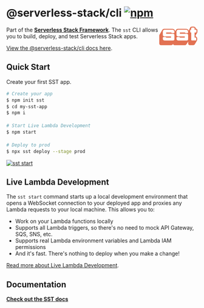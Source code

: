 # @serverless-stack/cli [![npm](https://img.shields.io/npm/v/@serverless-stack/cli.svg?style=flat-square)](https://www.npmjs.com/package/@serverless-stack/cli)

<img alt="Logo" align="right" src="https://raw.githubusercontent.com/serverless-stack/identity/main/sst.svg" width="20%" />

Part of the **[Serverless Stack Framework](https://github.com/serverless-stack/serverless-stack)**. The `sst` CLI allows you to build, deploy, and test Serverless Stack apps.

[View the @serverless-stack/cli docs here](https://docs.sst.dev/packages/cli).

## Quick Start

Create your first SST app.

```bash
# Create your app
$ npm init sst
$ cd my-sst-app
$ npm i

# Start Live Lambda Development
$ npm start

# Deploy to prod
$ npx sst deploy --stage prod
```

[![sst start](https://d1ne2nltv07ycv.cloudfront.net/SST/sst-start-demo/sst-start-demo-2.gif)](https://d1ne2nltv07ycv.cloudfront.net/SST/sst-start-demo/sst-start-demo-2.mp4)

## Live Lambda Development

The `sst start` command starts up a local development environment that opens a WebSocket connection to your deployed app and proxies any Lambda requests to your local machine. This allows you to:

- Work on your Lambda functions locally
- Supports all Lambda triggers, so there's no need to mock API Gateway, SQS, SNS, etc.
- Supports real Lambda environment variables and Lambda IAM permissions
- And it's fast. There's nothing to deploy when you make a change!

[Read more about Live Lambda Development](https://docs.sst.dev/live-lambda-development).

## Documentation

[**Check out the SST docs**](https://docs.sst.dev)
